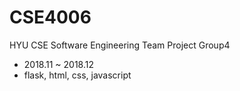 # CSE4006
HYU CSE Software Engineering Team Project Group4
- 2018.11 ~ 2018.12
- flask, html, css, javascript
